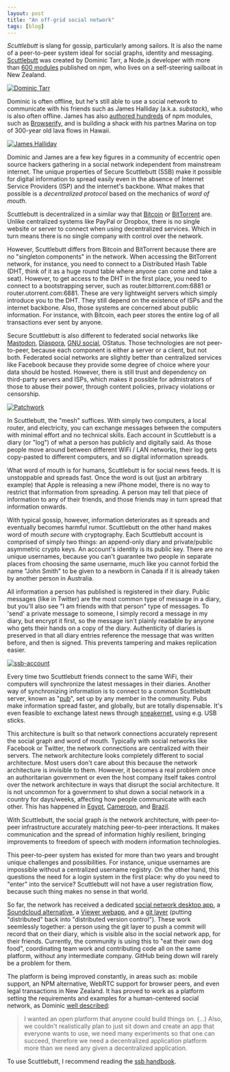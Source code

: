 ```yaml
---
layout: post
title: "An off-grid social network"
tags: [blog]
---
```


*Scuttlebutt* is slang for gossip, particularly among sailors. It is also the name of a peer-to-peer system ideal for social graphs, identity and messaging. [Scuttlebutt](http://scuttlebutt.nz/) was created by Dominic Tarr, a Node.js developer with more than [600 modules](https://www.npmjs.com/~dominictarr) published on npm, who lives on a self-steering sailboat in New Zealand.

[![Dominic Tarr](/img/dominic2.jpg)](/img/dominic2.jpg)

Dominic is often offline, but he's still able to use a social network to communicate with his friends such as James Halliday (a.k.a. *substack*), who is also often offline. James has also [authored hundreds](https://www.npmjs.com/~substack) of npm modules, such as [Browserify](https://www.npmjs.com/package/browserify), and is building a shack with his partnes Marina on top of 300-year old lava flows in Hawaii.

[![James Halliday](/img/substack.jpg)](/img/substack.jpg)

Dominic and James are a few key figures in a community of eccentric open source hackers gathering in a social network independent from mainstream internet. The unique properties of Secure Scuttlebutt (SSB) make it possible for digital information to spread easily even in the absence of Internet Service Providers (ISP) and the internet's backbone. What makes that possible is a *decentralized protocol* based on the mechanics of *word of mouth*.

Scuttlebutt is decentralized in a similar way that [Bitcoin](https://en.wikipedia.org/wiki/Bitcoin) or [BitTorrent](https://en.wikipedia.org/wiki/Bittorrent) are. Unlike centralized systems like PayPal or Dropbox, there is no single website or server to connect when using decentralized services. Which in turn means there is no single company with control over the network.

However, Scuttlebutt differs from Bitcoin and BitTorrent because there are no "singleton components" in the network. When accessing the BitTorrent network, for instance, you need to connect to a Distributed Hash Table (DHT, think of it as a huge round table where anyone can come and take a seat). However, to get access to the DHT in the first place, you need to connect to a bootstrapping server, such as router.bittorrent.com:6881 or router.utorrent.com:6881. These are very lightweight servers which simply introduce you to the DHT. They still depend on the existence of ISPs and the internet backbone. Also, those systems are concerned about public information. For instance, with Bitcoin, each peer stores the entire log of all transactions ever sent by anyone.

Secure Scuttlebutt is also different to federated social networks like [Mastodon](https://github.com/tootsuite/mastodon), [Diaspora](https://joindiaspora.com/), [GNU social](https://gnu.io/social/), OStatus. Those technologies are not peer-to-peer, because each component is either a server or a client, but not both. Federated social networks are slightly better than centralized services like Facebook because they provide some degree of choice where your data should be hosted. However, there is still trust and dependency on third-party servers and ISPs, which makes it possible for admistrators of those to abuse their power, through content policies, privacy violations or censorship.

[![Patchwork](/img/patchwork.jpg)](/img/patchwork.jpg)

In Scuttlebutt, the "mesh" suffices. With simply two computers, a local router, and electricity, you can exchange messages between the computers with minimal effort and no technical skills. Each account in Scuttlebutt is a diary (or "log") of what a person has publicly and digitally said. As those people move around between different WiFi / LAN networks, their log gets copy-pasted to different computers, and so digital information spreads.

What word of mouth is for humans, Scuttlebutt is for social news feeds. It is unstoppable and spreads fast. Once the word is out (just an arbitrary example) that Apple is releasing a new iPhone model, there is no way to restrict that information from spreading. A person may tell that piece of information to any of their friends, and those friends may in turn spread that information onwards.

With typical gossip, however, information deteriorates as it spreads and eventually becomes harmful rumor. Scuttlebutt on the other hand makes word of mouth *secure* with cryptography. Each Scuttlebutt account is comprised of simply two things: an append-only diary and private/public asymmetric crypto keys. An account's identity is its public key. There are no unique usernames, because you can't guarantee two people in separate places from choosing the same username, much like you cannot forbid the name "John Smith" to be given to a newborn in Canada if it is already taken by another person in Australia.

All information a person has published is registered in their diary.
Public messages (like in Twitter) are the most common type of message in a diary, but you'll also see "I am friends with that person" type of messages.
To 'send' a private message to someone, I simply record a message in my diary, but encrypt it first, so the message isn't plainly readable by anyone who gets their hands on a copy of the diary. Authenticity of diaries is preserved in that all diary entries reference the message that was written before, and then is signed. This prevents tampering and makes replication easier.

[![ssb-account](/img/ssb-account.svg)](/img/ssb-account.svg)

Every time two Scuttlebutt friends connect to the same WiFi, their computers will synchronize the latest messages in their diaries. Another way of synchronizing information is to connect to a common Scuttlebutt server, known as "[pub](https://github.com/staltz/easy-ssb-pub)", set up by any member in the community. Pubs make information spread faster, and globally, but are totally dispensable. It's even feasible to exchange latest news through [sneakernet](https://en.wikipedia.org/wiki/Sneakernet), using e.g. USB sticks.

This architecture is built so that network connections accurately represent the social graph and word of mouth. Typically with social networks like Facebook or Twitter, the network connections are centralized with their servers. The network architecture looks completely different to social architecture. Most users don't care about this because the network architecture is invisible to them. However, it becomes a real problem once an authoritarian government or even the host company itself takes control over the network architecture in ways that disrupt the social architecture. It is not uncommon for a government to shut down a social network in a country for days/weeks, affecting how people communicate with each other. This has happened in [Egypt](http://www.reuters.com/article/us-facebook-egypt-idUSKCN0WY3JZ), [Cameroon](http://www.bbc.co.uk/programmes/p04w0b36), and [Brazil](https://en.wikipedia.org/wiki/WhatsApp#Brazilian_court_orders).

With Scuttlebutt, the social graph *is* the network architecture, with peer-to-peer infrastructure accurately matching peer-to-peer interactions. It makes communication and the spread of information highly resilient, bringing improvements to freedom of speech with modern information technologies.

This peer-to-peer system has existed for more than two years and brought unique challenges and possibilities. For instance, unique usernames are impossible without a centralized username registry. On the other hand, this questions the need for a login system in the first place: why do you need to "enter" into the service? Scuttlebutt will not have a user registration flow, because such thing makes no sense in that world.

So far, the network has received a dedicated [social network desktop app](https://github.com/ssbc/patchwork), a [Soundcloud alternative](https://github.com/mmckegg/ferment), a [Viewer webapp](http://viewer.scuttlebot.io/%b6nlgiAu3ZWkLqKnvkU1T/9PZCfiqSU/Ujg1xRmD/64=.sha256), and a [git layer](https://github.com/clehner/git-ssb) (putting "distributed" back into "distributed version control"). These work seemlessly together: a person using the git layer to push a commit will record that on their diary, which is visible also in the social network app, for their friends. Currently, the community is using this to "eat their own dog food", coordinating team work and contributing code all on the same platform, without any intermediate company. GitHub being down will rarely be a problem for them.

The platform is being improved constantly, in areas such as: mobile support, an NPM alternative, WebRTC support for browser peers, and even legal transactions in New Zealand. It has proved to work as a platform setting the requirements and examples for a human-centered social network, as Dominic [well described](https://www.scuttlebutt.nz/stories/scuttlebutt-genesis.html):

> I wanted an open platform that anyone could build things on. (...) Also, we couldn't realistically plan to just sit down and create an app that everyone wants to use, we need many experiments so that one can succeed, therefore we need a decentralized application platform more than we need any given a decentralized application.

To use Scuttlebutt, I recommend reading the [ssb handbook](http://scuttlebutt.nz/).
